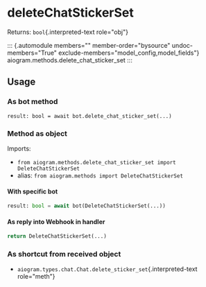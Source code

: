 # deleteChatStickerSet

Returns: `bool`{.interpreted-text role="obj"}

::: {.automodule members="" member-order="bysource" undoc-members="True" exclude-members="model_config,model_fields"}
aiogram.methods.delete_chat_sticker_set
:::

## Usage

### As bot method

``` 
result: bool = await bot.delete_chat_sticker_set(...)
```

### Method as object

Imports:

-   `from aiogram.methods.delete_chat_sticker_set import DeleteChatStickerSet`
-   alias: `from aiogram.methods import DeleteChatStickerSet`

#### With specific bot

``` python
result: bool = await bot(DeleteChatStickerSet(...))
```

#### As reply into Webhook in handler

``` python
return DeleteChatStickerSet(...)
```

### As shortcut from received object

-   `aiogram.types.chat.Chat.delete_sticker_set`{.interpreted-text
    role="meth"}
